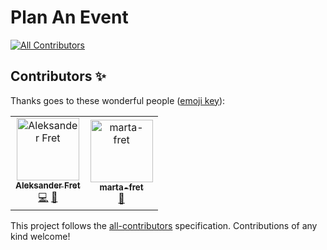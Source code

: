 # Plan An Event
[![All Contributors](https://img.shields.io/badge/all_contributors-1-orange.svg?style=flat-square)](#contributors)

## Contributors ✨

Thanks goes to these wonderful people ([emoji key](https://allcontributors.org/docs/en/emoji-key)):

<!-- ALL-CONTRIBUTORS-LIST:START - Do not remove or modify this section -->
<!-- prettier-ignore -->
<table>
  <tr>
    <td align="center"><a href="http://www.aleksander.fret.com.pl"><img src="https://avatars0.githubusercontent.com/u/25374390?v=4" width="100px;" alt="Aleksander Fret"/><br /><sub><b>Aleksander Fret</b></sub></a><br /><a href="https://github.com/alemikolo/plan-event/commits?author=alemikolo" title="Code">💻</a> <a href="#ideas-alemikolo" title="Ideas, Planning, & Feedback">🤔</a></td>
    <td align="center"><a href="https://github.com/marta-fret"><img src="https://avatars1.githubusercontent.com/u/28292747?v=4" width="100px;" alt="marta-fret"/><br /><sub><b>marta-fret</b></sub></a><br /><a href="#review-marta-fret" title="Reviewed Pull Requests">👀</a></td>
  </tr>
</table>

<!-- ALL-CONTRIBUTORS-LIST:END -->

This project follows the [all-contributors](https://github.com/all-contributors/all-contributors) specification. Contributions of any kind welcome!
